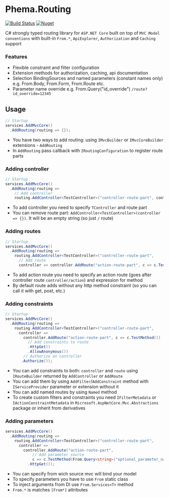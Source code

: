# Phema.Routing

[![Build Status](https://cloud.drone.io/api/badges/phema-team/Phema.Routing/status.svg)](https://cloud.drone.io/phema-team/Phema.Routing) [![Nuget](https://img.shields.io/nuget/v/Phema.Routing.svg)](https://www.nuget.org/packages/Phema.Routing)

C# strongly typed routing library for `ASP.NET Core` built on top of `MVC Model conventions` with built-in `From.*`, `ApiExplorer`, `Authorization` and `Caching` support

### Features

- Flexible constraint and filter configuration
- Extension methods for authorization, caching, api documentation
- Selection BindingSources and named parameters (constant names only) e.g. From.Body, From.Form, From.Route etc.
- Parameter name override e.g. From.Query<int>("id_override") `/route?id_override=12345`

## Usage

```csharp
// Startup
services.AddMvcCore()
  .AddRouting(routing => {});
```

- You have two ways to add routing: using `IMvcBuilder` or `IMvcCoreBuilder` extensions - `AddRouting`
- In `AddRouting` pass callback with `IRoutingConfiguration` to register route parts

### Adding controller

```csharp
// Startup
services.AddMvcCore()
  .AddRouting(routing =>
    // Add controller
    routing.AddController<TestController>("controller-route-part", controller => {});
```

- To add controller you need to specify `TController` and route part
- You can remove route part: `AddController<TestController>(controller => {})`. It will be an empty string (so just `/` route)

### Adding routes

```csharp
// Startup
services.AddMvcCore()
  .AddRouting(routing =>
    routing.AddController<TestController>("controller-route-part",
      // Add route
      controller => controller.AddRoute("action-route-part", c => c.TestMethod()));
```

- To add action route you need to specify an action route (goes after controller route `controller/action`) and expression for method
- By default route adds without any http method constraint (so you can call it with get, post, etc.)

### Adding constraints

```csharp
// Startup
services.AddMvcCore()
  .AddRouting(routing =>
    routing.AddController<TestController>("controller-route-part",
      controller =>
        controller.AddRoute("action-route-part", c => c.TestMethod())
          // Add constraints to route
          .HttpGet()
          .AllowAnonymous())
        // Authorize on controller
       .Authorize());
```

- You can add constraints to both: `controller` and `route` using `IRouteBuilder` returned by `AddController` or `AddRoute`
- You can add them by using `AddFilter`/`AddConstraint` method with `IServiceProvider` parameter or extension without it
- You can add named routes by using `Named` method
- To create custom filters and constraints you need `IFilterMetadata` or `IActionConstraintMetadata` in `Microsoft.AspNetCore.Mvc.Abstractions` package or inherit from derivatives

### Adding parameters

```csharp
services.AddMvcCore()
  .AddRouting(routing =>
    routing.AddController<TestController>("controller-route-part",
      controller =>
        controller.AddRoute("action-route-part",
            // Add parameter source
            c => c.TestMethod(From.Query<string>("optional_parameter_name")))
          .HttpGet());
```

- You can specify from wich source mvc will bind your model
- To specify parameters you have to use `From` static class
- To inject arguments from DI use `From.Services<T>` method
- `From.*` is matches `[From*]` attributes
